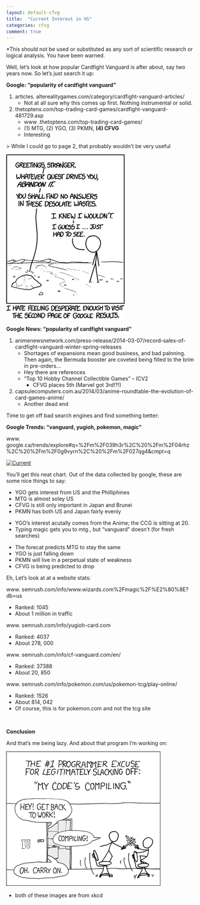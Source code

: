 ```yaml
---
layout: default-cfvg
title:  "Current Interest in VG"
categories: cfvg
comment: true
---
```


<p>*This should not be used or substituted as any sort of scientific research or logical analysis. You have been warned.</p>
<p>Well, let&#8217;s look at how popular Cardfight Vanguard is after about, say two years now. So let&#8217;s just search it up:</p>
<p><strong>Google: &#8220;popularity of cardfight vanguard&#8221;</strong></p>
<ol>
<li>articles.  alterealitygames.com/category/cardfight-vanguard-articles/
<ul>
<li>Not at all sure why this comes up first. Nothing instrumental or solid.</li>
</ul>
</li>
<li>  thetoptens.com/top-trading-card-games/cardfight-vanguard-481729.asp
<ul>
<li>www  .thetoptens.com/top-trading-card-games/</li>
<li>(1) MTG, (2) YGO, (3) PKMN, <strong>(4) CFVG</strong></li>
<li>Interesting</li>
</ul>
</li>
</ol><!-- more -->
<p>&gt; While I could go to page 2, that probably wouldn&#8217;t be very useful</p>

!["Let me just scroll down and check behind that rock. Annnnd ... nope, page copyright year starts with '19'. Oh God, is this a WEBRING?"](/cfvg/image/second.png)

<p><strong>Google News: &#8220;popularity of cardfight vanguard&#8221;</strong></p>
<ol>
<li>  animenewsnetwork.com/press-release/2014-03-07/record-sales-of-cardfight-vanguard-winter-spring-releases
<ul>
<li>Shortages of expansions mean good business, and bad palnning. Then again, the Bermuda booster are coveted being filled to the brim in pre-orders&#8230;</li>
<li>Hey there are references</li>
<li>&#8220;Top 10 Hobby Channel Collectible Games&#8221; &#8211; ICV2
<ul>
<li>CFVG places 5th (Marvel got 3rd!?!)</li>
</ul>
</li>
</ul>
</li>
<li> capsulecomputers.com.au/2014/03/anime-roundtable-the-evolution-of-card-games-anime/
<ul>
<li>Another dead end</li>
</ul>
</li>
</ol>
<p>Time to get off bad search engines and find something better:</p>
<p><strong>Google Trends: &#8220;vanguard, yugioh, pokemon, magic&#8221;</strong></p>
<p>www. google.ca/trends/explore#q=%2Fm%2F039h3r%2C%20%2Fm%2F04rhz%2C%20%2Fm%2F0g9vyrn%2C%20%2Fm%2F027qg4&amp;cmpt=q</p>
<p><a href="t/index.html" rel="attachment wp-att-949"><img class="aligncenter size-full wp-image-949" alt="Current" src="../../../../../bramptonbooster.files.wordpress.com/2014/03/t6890.png?w=600&amp;h=310" width="600" height="310" /></a></p>
<p>You&#8217;ll get this neat chart. Out of the data collected by google, these are some nice things to say:</p>
<ul>
<li>YGO  gets interest from US and the Philliphines</li>
<li>MTG is almost soley US</li>
<li>CFVG is still only important in Japan and Brunei</li>
<li>PKMN has both US and Japan fairly evenly</li>
</ul>
<ul>
<li>YGO&#8217;s interest acutally comes from the Anime; the CCG is sitting at 20.</li>
<li>Typing magic gets you to mtg., but &#8220;vanguard&#8221; doesn&#8217;t (for fresh searches)</li>
</ul>
<ul>
<li>The forecat predicts MTG to stay the same</li>
<li>YGO is just falling down</li>
<li>PKMN will live in a perpetual state of weakness</li>
<li>CFVG is being predicted to drop</li>
</ul>
<p>Eh, Let&#8217;s look at at a website stats:</p>
<p>www. semrush.com/info/www.wizards.com%2Fmagic%2F%E2%80%8E?db=us</p>
<ul>
<li>Ranked: 1045</li>
<li>About 1 million in traffic</li>
</ul>
<p>www. semrush.com/info/yugioh-card.com</p>
<ul>
<li>Ranked: 4037</li>
<li>About 278, 000</li>
</ul>
<p>www. semrush.com/info/cf-vanguard.com/en/</p>
<ul>
<li>Ranked: 37388</li>
<li>About 20, 850</li>
</ul>
<p>www. semrush.com/info/pokemon.com/us/pokemon-tcg/play-online/</p>
<ul>
<li>Ranked: 1526</li>
<li>About 814, 042</li>
<li>Of course, this is for pokemon.com and not the tcg site</li>
</ul>
<p>&nbsp;</p>
<p><strong>Conclusion</strong></p>
<p>And that&#8217;s me being lazy. And about that program I&#8217;m working on:</p>

![](/cfvg/image/compiling.png)

- both of these images are from xkcd <i class="fa fa-stop"></i>